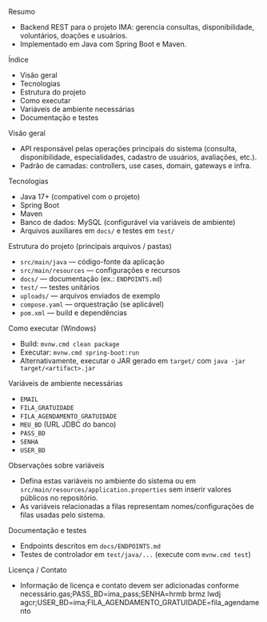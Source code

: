 Resumo
- Backend REST para o projeto IMA: gerencia consultas, disponibilidade, voluntários, doações e usuários.
- Implementado em Java com Spring Boot e Maven.

Índice
- Visão geral
- Tecnologias
- Estrutura do projeto
- Como executar
- Variáveis de ambiente necessárias
- Documentação e testes

Visão geral
- API responsável pelas operações principais do sistema (consulta, disponibilidade, especialidades, cadastro de usuários, avaliações, etc.).
- Padrão de camadas: controllers, use cases, domain, gateways e infra.

Tecnologias
- Java 17+ (compatível com o projeto)
- Spring Boot
- Maven
- Banco de dados: MySQL (configurável via variáveis de ambiente)
- Arquivos auxiliares em `docs/` e testes em `test/`

Estrutura do projeto (principais arquivos / pastas)
- `src/main/java` — código-fonte da aplicação
- `src/main/resources` — configurações e recursos
- `docs/` — documentação (ex.: `ENDPOINTS.md`)
- `test/` — testes unitários
- `uploads/` — arquivos enviados de exemplo
- `compose.yaml` — orquestração (se aplicável)
- `pom.xml` — build e dependências

Como executar (Windows)
- Build: `mvnw.cmd clean package`
- Executar: `mvnw.cmd spring-boot:run`
- Alternativamente, executar o JAR gerado em `target/` com `java -jar target/<artifact>.jar`

Variáveis de ambiente necessárias
- `EMAIL`
- `FILA_GRATUIDADE`
- `FILA_AGENDAMENTO_GRATUIDADE`
- `MEU_BD` (URL JDBC do banco)
- `PASS_BD`
- `SENHA`
- `USER_BD`

Observações sobre variáveis
- Defina estas variáveis no ambiente do sistema ou em `src/main/resources/application.properties` sem inserir valores públicos no repositório.
- As variáveis relacionadas a filas representam nomes/configurações de filas usadas pelo sistema.

Documentação e testes
- Endpoints descritos em `docs/ENDPOINTS.md`
- Testes de controlador em `test/java/...` (execute com `mvnw.cmd test`)

Licença / Contato
- Informação de licença e contato devem ser adicionadas conforme necessário.gas;PASS_BD=ima_pass;SENHA=hrmb brmz lwdj agcr;USER_BD=ima;FILA_AGENDAMENTO_GRATUIDADE=fila_agendamento